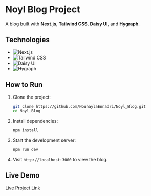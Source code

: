 # Noyl Blog Project

A blog built with **Next.js**, **Tailwind CSS**, **Daisy UI**, and **Hygraph**.

## Technologies

- ![Next.js](https://img.shields.io/badge/Next.js-black?style=for-the-badge&logo=next.js)
- ![Tailwind CSS](https://img.shields.io/badge/Tailwind%20CSS-38B2AC?style=for-the-badge&logo=tailwind-css&logoColor=white)
- ![Daisy UI](https://img.shields.io/badge/Daisy%20UI-563D7C?style=for-the-badge)
- ![Hygraph](https://img.shields.io/badge/Hygraph-38B2AC?style=for-the-badge&logo=graphql)

## How to Run

1. Clone the project:

   ```bash
   git clone https://github.com/NouhaylaEnnadri/Noyl_Blog.git
   cd Noyl_Blog
   ```

2. Install dependencies:

   ```bash
   npm install
   ```

3. Start the development server:

   ```bash
   npm run dev
   ```

4. Visit `http://localhost:3000` to view the blog.

## Live Demo

[Live Project Link](https://noylblog.vercel.app/)
